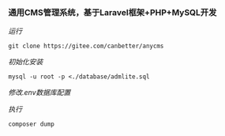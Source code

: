 
### 通用CMS管理系统，基于Laravel框架+PHP+MySQL开发

 _运行_ 

`git clone https://gitee.com/canbetter/anycms`

 _初始化安装_ 

`mysql -u root -p <./database/admlite.sql`

 _修改.env数据库配置_ 

 _执行_ 

`composer dump`


